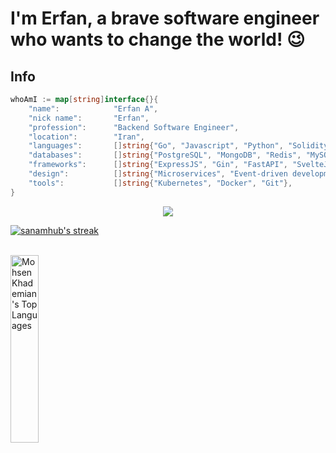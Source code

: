 # I'm Erfan, a brave software engineer who wants to change the world! 😉

<!-- HEADER -->
<!-- [![MasterHead](header.png)](https://github.com/arshamalh) -->

## Info
```go
whoAmI := map[string]interface{}{
	"name":            "Erfan A",
	"nick name": 	   "Erfan",
	"profession":      "Backend Software Engineer",
	"location":        "Iran",
	"languages":       []string{"Go", "Javascript", "Python", "Solidity"},
	"databases":       []string{"PostgreSQL", "MongoDB", "Redis", "MySQL"},
	"frameworks":      []string{"ExpressJS", "Gin", "FastAPI", "SvelteJS", "NextJS"}
	"design":          []string{"Microservices", "Event-driven development"},
	"tools":           []string{"Kubernetes", "Docker", "Git"},
}
```

<p align="center">
  <a href="#" alt="E A github stats"><img src="https://github-readme-stats.vercel.app/api?username=ErfanA002" /></a>
</p>

<a href="#go-nowhere">
<img align="center" src="https://github-readme-streak-stats.herokuapp.com/?user=ErfanA002&theme=tokyonight&ring=ffa200&fire=15f4ee&currStreakNum=a35eff&currStreakLabel=a35eff&sideLabels=4296f5&sideNums=4296f5&hide_border=true&background=00000000" alt="sanamhub's streak" />
</a>
</p>

<br />

<img src="https://github-readme-stats.vercel.app/api/top-langs/?username=ErfanA002&count_private=true&show_icons=true&theme=merko" width="30%" height="300px" alt="MohsenKhademian's Top Languages">

<br />
